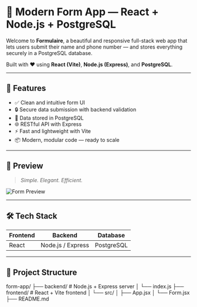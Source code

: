 # 📝 Modern Form App — React + Node.js + PostgreSQL

Welcome to **Formulaire**, a beautiful and responsive full-stack web app that lets users submit their name and phone number — and stores everything securely in a PostgreSQL database.

Built with ❤️ using **React (Vite)**, **Node.js (Express)**, and **PostgreSQL**.

---

## 🚀 Features

- ✅ Clean and intuitive form UI
- 🔒 Secure data submission with backend validation
- 💾 Data stored in PostgreSQL
- 🌐 RESTful API with Express
- ⚡ Fast and lightweight with Vite
- 📦 Modern, modular code — ready to scale

---

## 📸 Preview

> _Simple. Elegant. Efficient._

![Form Preview](./preview.png) <!-- Replace with actual screenshot path -->

---

## 🛠️ Tech Stack

| Frontend | Backend | Database |
|----------|---------|----------|
| React    | Node.js / Express | PostgreSQL |

---

## 📂 Project Structure

form-app/
├── backend/ # Node.js + Express server
│ └── index.js
├── frontend/ # React + Vite frontend
│ └── src/
│ ├── App.jsx
│ └── Form.jsx
├── README.md



